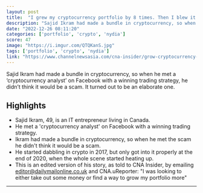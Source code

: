 ```yaml
---
layout: post
title:  "I grew my cryptocurrency portfolio by 8 times. Then I blew it on a scam"
description: "Sajid Ikram had made a bundle in cryptocurrency, so when he met a ‘cryptocurrency analyst’ on Facebook with a winning trading strategy, he didn’t think it would be a scam. It turned out to be an elaborate one."
date: "2022-12-26 08:11:20"
categories: ['portfolio', 'crypto', 'nydia']
score: 47
image: "https://i.imgur.com/QTQKanS.jpg"
tags: ['portfolio', 'crypto', 'nydia']
link: "https://www.channelnewsasia.com/cna-insider/grow-cryptocurrency-portfolio-investment-scam-3122821"
---
```


Sajid Ikram had made a bundle in cryptocurrency, so when he met a ‘cryptocurrency analyst’ on Facebook with a winning trading strategy, he didn’t think it would be a scam. It turned out to be an elaborate one.

## Highlights

- Sajid Ikram, 49, is an IT entrepreneur living in Canada.
- He met a 'cryptocurrency analyst' on Facebook with a winning trading strategy.
- Ikram had made a bundle in cryptocurrency, so when he met the scam he didn't think it would be a scam.
- He started dabbling in crypto in 2017, but only got into it properly at the end of 2020, when the whole scene started heating up.
- This is an edited version of his story, as told to CNA Insider, by emailing editor@dailymailonline.co.uk and CNA.uReporter: "I was looking to either take out some money or find a way to grow my portfolio more"

---
